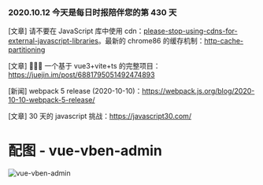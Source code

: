 ### 2020.10.12 今天是每日时报陪伴您的第 430 天

[文章] 请不要在 JavaScript 库中使用 cdn：[please-stop-using-cdns-for-external-javascript-libraries](https://shkspr.mobi/blog/2020/10/please-stop-using-cdns-for-external-javascript-libraries/)。最新的 chrome86 的缓存机制：[http-cache-partitioning](https://developers.google.com/web/updates/2020/10/http-cache-partitioning)

[文章] 🎉🎉🎉 一个基于 vue3+vite+ts 的完整项目：<https://juejin.im/post/6881795051492474893>

[新闻] webpack 5 release (2020-10-10)：<https://webpack.js.org/blog/2020-10-10-webpack-5-release/>

[文章] 30 天的 javascript 挑战：<https://javascript30.com/>

# 配图 - vue-vben-admin

![vue-vben-admin](https://github.com/anncwb/vue-vben-admin/raw/main/.github/res/imgs/preview2.png)

